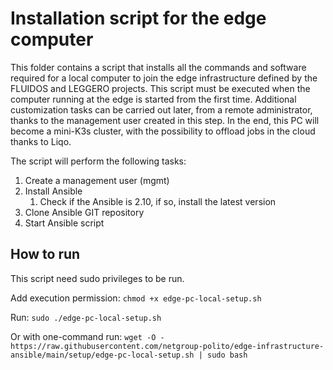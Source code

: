 # Installation script for the edge computer

This folder contains a script that installs all the commands and software required for a local computer to join the edge infrastructure defined by the FLUIDOS and LEGGERO projects.
This script must be executed when the computer running at the edge is started from the first time. Additional customization tasks can be carried out later, from a remote administrator, thanks to the management user created in this step.
In the end, this PC will become a mini-K3s cluster, with the possibility to offload jobs in the cloud thanks to Liqo.

The script will perform the following tasks:
1. Create a management user (mgmt)
2. Install Ansible
   1. Check if the Ansible is 2.10, if so, install the latest version
3. Clone Ansible GIT repository
4. Start Ansible script

## How to run

This script need sudo privileges to be run.

Add execution permission:
``` chmod +x edge-pc-local-setup.sh ```

Run:
``` sudo ./edge-pc-local-setup.sh ```

Or with one-command run:
``` wget -O - https://raw.githubusercontent.com/netgroup-polito/edge-infrastructure-ansible/main/setup/edge-pc-local-setup.sh | sudo bash ```